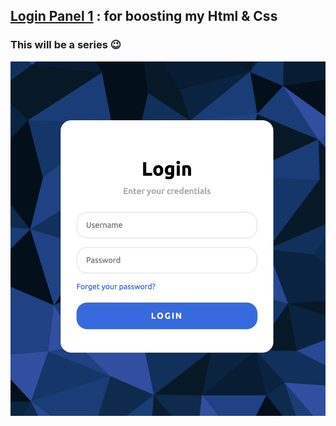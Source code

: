## [Login Panel 1](https://amir83nasr.github.io/LoginPanel1) : for boosting my Html & Css 

### This will be a series 😉

![Preview](Preview.jpg)